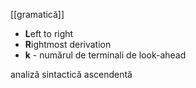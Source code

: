 [[gramatică]]

- **L**eft to right
- **R**ightmost derivation
- **k** - numărul de terminali de look-ahead

analiză sintactică ascendentă
